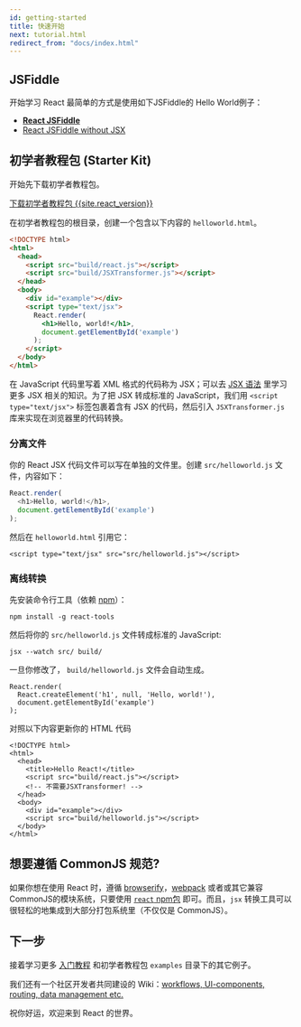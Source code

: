 ```yaml
---
id: getting-started
title: 快速开始
next: tutorial.html
redirect_from: "docs/index.html"
---
```


## JSFiddle

开始学习 React 最简单的方式是使用如下JSFiddle的 Hello World例子：

 * **[React JSFiddle](http://jsfiddle.net/reactjs/69z2wepo/)**
 * [React JSFiddle without JSX](http://jsfiddle.net/reactjs/5vjqabv3/)

## 初学者教程包 (Starter Kit)

开始先下载初学者教程包。

<div class="buttons-unit downloads">
  <a href="/react/downloads/react-{{site.react_version}}.zip" class="button">
    下载初学者教程包 {{site.react_version}}
  </a>
</div>

在初学者教程包的根目录，创建一个包含以下内容的 `helloworld.html`。

```html
<!DOCTYPE html>
<html>
  <head>
    <script src="build/react.js"></script>
    <script src="build/JSXTransformer.js"></script>
  </head>
  <body>
    <div id="example"></div>
    <script type="text/jsx">
      React.render(
        <h1>Hello, world!</h1>,
        document.getElementById('example')
      );
    </script>
  </body>
</html>
```

在 JavaScript 代码里写着 XML 格式的代码称为 JSX；可以去 [JSX 语法](/react/docs/jsx-in-depth.html) 里学习更多 JSX 相关的知识。为了把 JSX 转成标准的 JavaScript，我们用 `<script type="text/jsx">` 标签包裹着含有 JSX 的代码，然后引入 `JSXTransformer.js` 库来实现在浏览器里的代码转换。

### 分离文件

你的 React JSX 代码文件可以写在单独的文件里。创建 `src/helloworld.js` 文件，内容如下：

```javascript
React.render(
  <h1>Hello, world!</h1>,
  document.getElementById('example')
);
```

然后在 `helloworld.html` 引用它：

```html{10}
<script type="text/jsx" src="src/helloworld.js"></script>
```

### 离线转换

先安装命令行工具（依赖 [npm](http://npmjs.org/)）：

```
npm install -g react-tools
```

然后将你的 `src/helloworld.js` 文件转成标准的 JavaScript:

```
jsx --watch src/ build/

```

一旦你修改了， `build/helloworld.js` 文件会自动生成。

```javascript{2}
React.render(
  React.createElement('h1', null, 'Hello, world!'),
  document.getElementById('example')
);
```


对照以下内容更新你的 HTML 代码

```html{6,10}
<!DOCTYPE html>
<html>
  <head>
    <title>Hello React!</title>
    <script src="build/react.js"></script>
    <!-- 不需要JSXTransformer! -->
  </head>
  <body>
    <div id="example"></div>
    <script src="build/helloworld.js"></script>
  </body>
</html>
```

## 想要遵循 CommonJS 规范?

如果你想在使用 React 时，遵循 [browserify](http://browserify.org/)，[webpack](http://webpack.github.io/) 或者或其它兼容CommonJS的模块系统，只要使用 [`react` npm包](https://www.npmjs.org/package/react) 即可。而且，`jsx` 转换工具可以很轻松的地集成到大部分打包系统里（不仅仅是 CommonJS）。

## 下一步

接着学习更多 [入门教程](/react/docs/tutorial.html) 和初学者教程包 `examples` 目录下的其它例子。

我们还有一个社区开发者共同建设的 Wiki：[workflows, UI-components, routing, data management etc.](https://github.com/facebook/react/wiki/Complementary-Tools)

祝你好运，欢迎来到 React 的世界。
